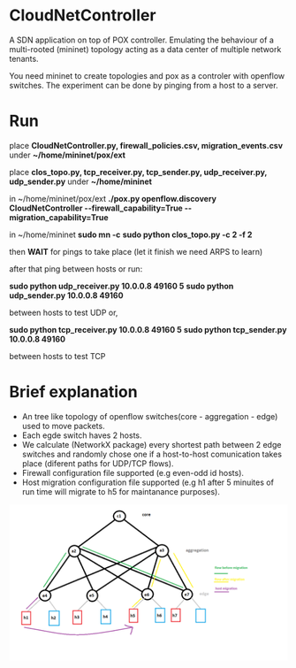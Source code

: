 # CloudNetController
A SDN application on top of POX controller.  Emulating the behaviour of a multi-rooted (mininet) topology acting as a data center of multiple network tenants.

You need mininet to create topologies and pox as a controler with openflow switches. The experiment can be done by pinging from a host to a server.

# Run
place **CloudNetController.py, firewall_policies.csv, migration_events.csv** under **~/home/mininet/pox/ext**

place **clos_topo.py, tcp_receiver.py, tcp_sender.py, udp_receiver.py, udp_sender.py** under **~/home/mininet**

in ~/home/mininet/pox/ext
**./pox.py openflow.discovery CloudNetController --firewall_capability=True --migration_capability=True**

in ~/home/mininet
**sudo mn -c**
**sudo python clos_topo.py -c 2 -f 2**

then **WAIT** for pings to take place (let it finish we need ARPS to learn)

after that ping between hosts or run:

**sudo python udp_receiver.py 10.0.0.8 49160 5**
**sudo python udp_sender.py 10.0.0.8 49160**

between hosts to test UDP or,

**sudo python tcp_receiver.py 10.0.0.8 49160 5**
**sudo python tcp_sender.py 10.0.0.8 49160**

between hosts to test TCP

# Brief explanation
- An tree like topology of openflow switches(core - aggregation - edge) used to move packets.
- Each egde switch haves 2 hosts.
- We calculate (NetworkX package) every shortest path between 2 edge switches and randomly chose one if a host-to-host comunication takes place (diferent paths for UDP/TCP flows).
- Firewall configuration file supported (e.g even-odd id hosts).
- Host migration configuration file supported (e.g h1 after 5 minuites of run time will migrate to h5 for maintanance purposes).

![image](https://github.com/Thodorhs/CloudNetController/blob/main/images/ex.png)
